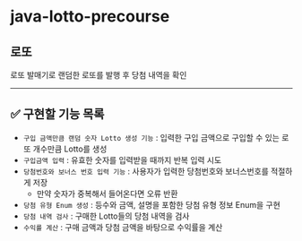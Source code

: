 # java-lotto-precourse

## 로또
로또 발매기로 랜덤한 로또를 발행 후 당첨 내역을 확인

---

## ✅ 구현할 기능 목록

- `구입 금액만큼 랜덤 숫자 Lotto 생성 기능` : 입력한 구입 금액으로 구입할 수 있는 로또 개수만큼 Lotto를 생성
- `구입금액 입력` : 유효한 숫자를 입력받을 때까지 반복 입력 시도
- `당첨번호와 보너스 번호 입력 기능` : 사용자가 입력한 당첨번호와 보너스번호를 적절하게 저장
  - 만약 숫자가 중복해서 들어온다면 오류 반환
- `당첨 유형 Enum 생성` : 등수와 금액, 설명을 포함한 당첨 유형 정보 Enum을 구현
- `당첨 내역 검사` : 구매한 Lotto들의 당첨 내역을 검사
- `수익률 계산` : 구매 금액과 당첨 금액을 바탕으로 수익률을 계산


